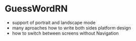 # GuessWordRN
- support of portrait and landscape mode
- many aproaches how to write both sides platform design
- how to switch between screens without Navigation
